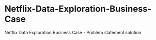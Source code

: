 # Netflix-Data-Exploration-Business-Case
Netflix Data Exploration Business Case - Problem statement solution
